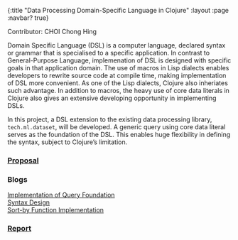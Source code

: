 {:title "Data Processing Domain-Specific Language in Clojure"
 :layout :page
 :navbar? true}

Contributor: CHOI Chong Hing

Domain Specific Language (DSL) is a computer language, declared syntax or grammar that is specialised to a specific application. In contrast to General-Purpose Language, implemenation of DSL is designed with specific goals in that application domain. The use of macros in Lisp dialects enables developers to rewrite source code at compile time, making implementation of DSL more convenient. As one of the Lisp dialects, Clojure also inheriates such advantage. In addition to macros, the heavy use of core data literals in Clojure also gives an extensive developing opportunity in implementing DSLs.

In this project, a DSL extension to the existing data processing library, ```tech.ml.dataset```, will be developed. A generic query using core data literal serves as the foundation of the DSL. This enables huge flexibility in defining the syntax, subject to Clojure’s limitation.

### [Proposal](/pdf/Proposal-CHOI-Chong-Hing.pdf)

### Blogs
[Implementation of Query Foundation](/posts-output/2022-01-29-Blog-Post-CHOI-Chong-Hing/2022-01-29-Blog-Post-CHOI-Chong-Hing)<br/>
[Syntax Design](/posts-output/2022-02-26-Blog-Post-CHOI-Chong-Hing/2022-02-26-Blog-Post-CHOI-Chong-Hing)<br/>
[Sort-by Function Implementation](/posts-output/2022-03-12-Blog-Post-CHOI-Chong-Hing/2022-03-12-Blog-Post-CHOI-Chong-Hing)<br/>

### [Report](/pdf/Report-CHOI-Chong-Hing.pdf)